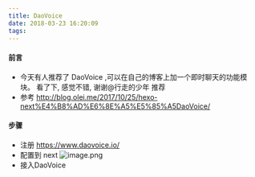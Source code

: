 ```yaml
---
title: DaoVoice
date: 2018-03-23 16:20:09
tags:
---
```

#### 前言
* 今天有人推荐了 DaoVoice ,可以在自己的博客上加一个即时聊天的功能模块。 看了下, 感觉不错, 谢谢@行走的少年 推荐
* 参考 http://blog.olei.me/2017/10/25/hexo-next%E4%B8%AD%E6%8E%A5%E5%85%A5DaoVoice/
#### 步骤
* 注册
    https://www.daovoice.io/
* 配置到 next
![image.png](https://upload-images.jianshu.io/upload_images/4832809-eb9779692fb5f3c5.png?imageMogr2/auto-orient/strip%7CimageView2/2/w/1240)
* 接入DaoVoice